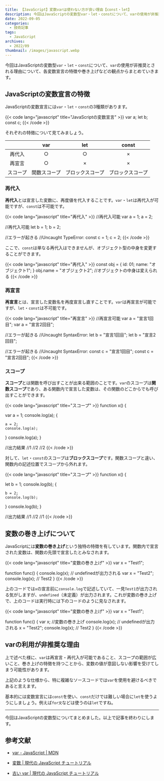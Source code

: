 ```yaml
---
title: 【JavaScript】変数varは使わない方が良い理由【const・let】
description: 今回はJavaScriptの変数型var・let・constについて、varの使用が非推奨とされる理由について、各変数宣言の特徴や巻き上げなどの観点からまとめていきます。
date: 2022-09-05
categories: 
  - 技術記事
tags: 
  - JavaScript
archives: 
  - 2022/09
thumbnail: /images/javascript.webp
---
```


今回はJavaScriptの変数型`var`・`let`・`const`について、`var`の使用が非推奨とされる理由について、各変数宣言の特徴や巻き上げなどの観点からまとめていきます。

<!--more-->

## JavaScriptの変数宣言の特徴

JavaScriptの変数宣言には`var`・`let`・`const`の3種類があります。

{{< code lang="javascript" title="JavaScriptの変数宣言" >}}
var a;
let b;
const c;
{{< /code >}}

それぞれの特徴について見てみましょう。

||var|let|const|
| :---: | :---: | :---: | :---: |
|再代入|○|○|×|
|再宣言|○|×|×|
|スコープ|関数スコープ|ブロックスコープ|ブロックスコープ|

### 再代入

**再代入**とは宣言した変数に、再度値を代入することです。`var`・`let`は再代入が可能ですが、`const`は不可能です。

{{< code lang="javascript" title="再代入" >}}
//再代入可能
var a = 1;
a = 2;

//再代入可能
let b = 1;
b = 2;

//エラーが起きる
//Uncaught TypeError:
const c = 1;
c = 2;
{{< /code >}}

ここで、`const`は単なる再代入はできませんが、オブジェクト型の中身を変更することができます。

{{< code lang="javascript" title="再代入" >}}
const obj = {
  id: 01;
  name: "オブジェクト1";
}
obj.name = "オブジェクト2";
//オブジェクトの中身は変えられる
{{< /code >}}

### 再宣言

**再宣言**とは、宣言した変数名を再度宣言し直すことです。`var`は再宣言が可能ですが、`let`・`const`は不可能です。

{{< code lang="javascript" title="再宣言" >}}
//再宣言可能
var a = "宣言1回目";
var a = "宣言2回目";

//エラーが起きる
//Uncaught SyntaxError:
let b = "宣言1回目";
let b = "宣言2回目";

//エラーが起きる
//Uncaught SyntaxError:
const c = "宣言1回目";
const c = "宣言2回目";
{{< /code >}}

### スコープ

**スコープ**とは関数を呼び出すことが出来る範囲のことです。`var`のスコープは**関数スコープ**であり、ある関数内で宣言した変数は、その関数のどこからでも呼び出すことができます。

{{< code lang="javascript" title="スコープ" >}}
function x() {

  var a = 1;
  console.log(a); 
  {

    a = 2;
    console.log(a);
  }
  console.log(a);
}

//出力結果
//1
//2
//2
{{< /code >}}

対して、`let`・`const`のスコープは**ブロックスコープ**です。関数スコープと違い、関数内の記述位置でスコープから外れます。

{{< code lang="javascript" title="スコープ" >}}
function x() {

  let b = 1;
  console.log(b); 
  {

    b = 2;
    console.log(b);
  }
  console.log(b);
}

//出力結果
//1
//2
//1
{{< /code >}}

## 変数の巻き上げについて

JavaScriptには**変数の巻き上げ**という独特の特徴を有しています。関数内で宣言された変数は、関数の先頭で宣言したとみなされます。

{{< code lang="javascript" title="変数の巻き上げ" >}}
var x = "Test1";

function func() {
  console.log(x);  // undefinedが出力される
  var x = "Test2";
  console.log(x); // Test2
}
{{< /code >}}

上のコードでは`x`の宣言前に`console.log`で記述していて、一見`Test1`が出力される気がしますが、`undefined`（未定義）が出力されます。これが変数の巻き上げで、上のコードは実行時には下のコードのように見なされます。

{{< code lang="javascript" title="変数の巻き上げ" >}}
var x = "Test1";

function func() {
  var x; //変数の巻き上げ
  console.log(x); // undefinedが出力される
  x = "Test2";
  console.log(x); // Test2
}
{{< /code >}}

## varの利用が非推奨な理由

上で述べた様に、`var`は再宣言・再代入が可能であること、スコープの範囲が広いこと、巻き上げの特徴を持つことから、変数の値が意図しない影響を受けてしまう可能性があります。

上記のような仕様から、特に複雑なソースコードでは`var`を使用を避けるべきであると言えます。

基本的には変数宣言には`const`を使い、`const`だけでは難しい場合に`let`を使うようにしましょう。例えば`for文`などは使うのは`let`ですね。

* * *

今回はJavaScriptの変数型についてまとめました。以上で記事を終わりにします。

## 参考文献

* [var - JavaScript | MDN](https://developer.mozilla.org/ja/docs/Web/JavaScript/Reference/Statements/var)

* [変数 | 現代の JavaScript チュートリアル](https://ja.javascript.info/variables)

* [古い var | 現代の JavaScript チュートリアル](https://ja.javascript.info/var)